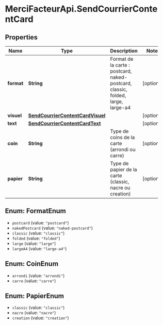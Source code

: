 # MerciFacteurApi.SendCourrierContentCard

## Properties
Name | Type | Description | Notes
------------ | ------------- | ------------- | -------------
**format** | **String** | Format de la carte : postcard, naked-postcard, classic, folded, large, large-a4 | [optional] 
**visuel** | [**SendCourrierContentCardVisuel**](SendCourrierContentCardVisuel.md) |  | [optional] 
**text** | [**SendCourrierContentCardText**](SendCourrierContentCardText.md) |  | [optional] 
**coin** | **String** | Type de coins de la carte (arrondi ou carre) | [optional] 
**papier** | **String** | Type de papier de la carte (classic, nacre ou creation) | [optional] 

<a name="FormatEnum"></a>
## Enum: FormatEnum

* `postcard` (value: `"postcard"`)
* `nakedPostcard` (value: `"naked-postcard"`)
* `classic` (value: `"classic"`)
* `folded` (value: `"folded"`)
* `large` (value: `"large"`)
* `largeA4` (value: `"large-a4"`)


<a name="CoinEnum"></a>
## Enum: CoinEnum

* `arrondi` (value: `"arrondi"`)
* `carre` (value: `"carre"`)


<a name="PapierEnum"></a>
## Enum: PapierEnum

* `classic` (value: `"classic"`)
* `nacre` (value: `"nacre"`)
* `creation` (value: `"creation"`)

